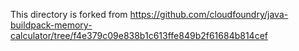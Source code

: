 
This directory is forked from https://github.com/cloudfoundry/java-buildpack-memory-calculator/tree/f4e379c09e838b1c613ffe849b2f61684b814cef